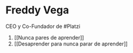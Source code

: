 # Freddy Vega
CEO y Co-Fundador de #Platzi 
1. [[Nunca pares de aprender]]
2. [[Desaprender para nunca parar de aprender]]